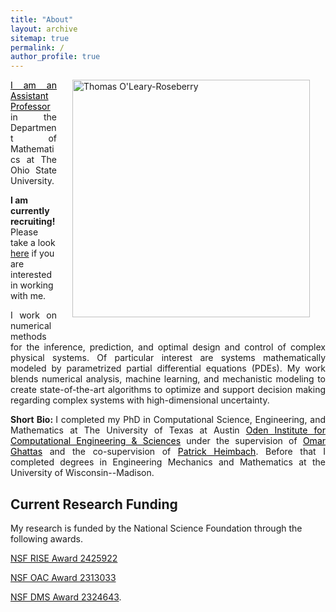 ```yaml
---
title: "About"
layout: archive
sitemap: true
permalink: /
author_profile: true
---
```


<img src="/assets/images/tom_headshot.jpg" width="380px" alt="Thomas O'Leary-Roseberry" align="right" style="display:block;margin-bottom:25px;margin-left:auto;margin-right:auto;padding-left: 25px;padding-right: 25px;" z-index="1" />
<p style="text-align: justify">
<a href="https://math.osu.edu/people/oleary-roseberry.1/" style="color:black">I am an Assistant Professor</a> in the Department of Mathematics at The Ohio State University.
</p>

<b> I am currently recruiting! </b>
Please take a look [here](/group/) if you are interested in working with me.


 <!-- Research Associate in the OPTIMUS Center of the Oden Institute at The University of Texas at Austin. -->
<p style="text-align: justify">
I work on numerical methods for the inference, prediction, and optimal design and control of complex physical systems. Of particular interest are systems mathematically modeled by parametrized partial differential equations (PDEs).
My work blends numerical analysis, machine learning, and mechanistic modeling to create state-of-the-art algorithms to optimize and support decision making regarding complex systems with high-dimensional uncertainty. 
</p>

<!-- https://math.osu.edu/people/oleary-roseberry.1 -->

<p style="text-align: justify">
<b> Short Bio: </b> I completed my PhD in Computational Science, Engineering, and Mathematics at The University of Texas at Austin <a href="https://www.oden.utexas.edu/" style="color:black">Oden Institute for Computational Engineering & Sciences</a> under the supervision of <a href="https://users.oden.utexas.edu/~omar/" style="color:black">Omar Ghattas</a> and the co-supervision of <a href="https://heimbach.wordpress.com/" style="color:black">Patrick Heimbach</a>. 
Before that I completed degrees in Engineering Mechanics and Mathematics at the University of Wisconsin--Madison.
</p>



## Current Research Funding
My research is funded by the National Science Foundation through the following awards.

[NSF RISE Award 2425922](https://www.nsf.gov/awardsearch/showAward?AWD_ID=2425922)

[NSF OAC Award 2313033](https://www.nsf.gov/awardsearch/showAward?AWD_ID=2313033)

[NSF DMS Award 2324643](https://www.nsf.gov/awardsearch/showAward?AWD_ID=2324643).


<!-- **[NSF RISE Award 2425922](https://www.nsf.gov/awardsearch/showAward?AWD_ID=2425922)&nbsp;&nbsp;2024&ndash;2027**&nbsp;&nbsp; A Bayesian Inference Framework for Learning Earthquake Cycle Deformation Processes Across Scales via Novel Neural Operators (PI Omar Ghattas, Co-PIs Thorsten Becker and Thomas O'Leary-Roseberry) **$832,277**

**[NSF OAC Award 2313033](https://www.nsf.gov/awardsearch/showAward?AWD_ID=2313033)&nbsp;&nbsp;2023&ndash;2026**&nbsp;&nbsp; The Best of Both Worlds: Deep Neural Operators as Preconditioners for Physics-Based Forward and Inverse Problems (PI Omar Ghattas, Co-PI Thomas O'Leary-Roseberry) **$600,000**

**[NSF DMS Award 2324643](https://www.nsf.gov/awardsearch/showAward?AWD_ID=2324643)&nbsp;&nbsp;2023&ndash;2026**&nbsp;&nbsp; Co-Design of Neural Operators and Stochastic Optimization Algorithms for Learning Surrogates for PDE- Constrained Optimization Under Uncertainty (PI Raghu Bollapragada, Co-PIs Omar Ghattas and Thomas O'Leary-Roseberry) **$499,792** -->




